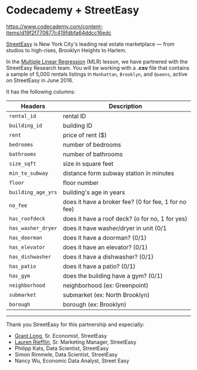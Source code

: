 # Codecademy + StreetEasy

https://www.codecademy.com/content-items/d19f2f770877c419fdbfa64ddcc16edc

[StreetEasy](www.streeteasy.com) is New York City's leading real estate marketplace — from studios to high-rises, Brooklyn Heights to Harlem.

In the [Multiple Linear Regression](https://www.codecademy.com/courses/multiple-linear-regression/lessons/multiple-linear-regression-streeteasy/exercises/introduction) (MLR) lesson, we have partnered with the StreetEasy Research team. You will be working with a **.csv** file that contains a sample of 5,000 rentals listings in `Manhattan`, `Brooklyn`, and `Queens`, active on StreetEasy in June 2016.

It has the following columns:

Headers | Description |
--- | --- |
`rental_id` | rental ID
`building_id` | building ID
`rent` | price of rent ($)
`bedrooms` | number of bedrooms
`bathrooms` | number of bathrooms
`size_sqft` | size in square feet
`min_to_subway` | distance form subway station in minutes
`floor` | floor number
`building_age_yrs` | building's age in years
`no_fee` | does it have a broker fee? (0 for fee, 1 for no fee)
`has_roofdeck` | does it have a roof deck? (o for no, 1 for yes)
`has_washer_dryer` | does it have washer/dryer in unit (0/1
`has_doorman` | does it have a doorman? (0/1)
`has_elevator` | does it have an elevator? (0/1)
`has_dishwasher` | does it have a dishwasher? (0/1)
`has_patio` | does it have a patio? (0/1)
`has_gym` | does the building have a gym?  (0/1)
`neighborhood` | neighborhood (ex: Greenpoint)
`submarket` | submarket (ex: North Brooklyn)
`borough` | borough (ex: Brooklyn)

---

Thank you StreetEasy for this partnership and especially:

- [Grant Long](https://streeteasy.com/blog/author/grantlong/), Sr. Economist, StreetEasy
- [Lauren Riefflin](https://streeteasy.com/blog/author/lauren/), Sr. Marketing Manager, StreetEasy
- Philipp Kats, Data Scientist, StreetEasy
- Simon Rimmele, Data Scientist, StreetEasy
- Nancy Wu, Economic Data Analyst, Street Easy
